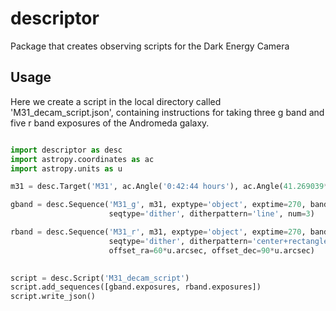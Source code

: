 # descriptor
Package that creates observing scripts for the Dark Energy Camera

## Usage
Here we create a script in the local directory called 'M31_decam_script.json', containing instructions for taking three g band and five r band exposures of the Andromeda galaxy.

```python

import descriptor as desc
import astropy.coordinates as ac
import astropy.units as u

m31 = desc.Target('M31', ac.Angle('0:42:44 hours'), ac.Angle(41.269039*u.deg))

gband = desc.Sequence('M31_g', m31, exptype='object', exptime=270, band='g', 
                      seqtype='dither', ditherpattern='line', num=3)

rband = desc.Sequence('M31_r', m31, exptype='object', exptime=270, band='r', 
                      seqtype='dither', ditherpattern='center+rectangle', 
                      offset_ra=60*u.arcsec, offset_dec=90*u.arcsec)

	
script = desc.Script('M31_decam_script')
script.add_sequences([gband.exposures, rband.exposures])
script.write_json()
```
